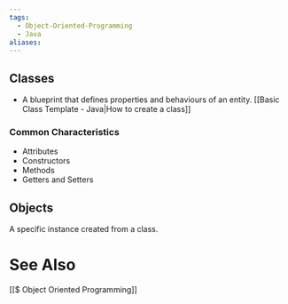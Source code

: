 ```yaml
---
tags:
  - Object-Oriented-Programming
  - Java
aliases:
---
```

## Classes
- A blueprint that defines properties and behaviours of an entity.
[[Basic Class Template - Java|How to create a class]]

### Common Characteristics
- Attributes
- Constructors
- Methods
- Getters and Setters

## Objects
A specific instance created from a class.


# See Also
[[$ Object Oriented Programming]]
